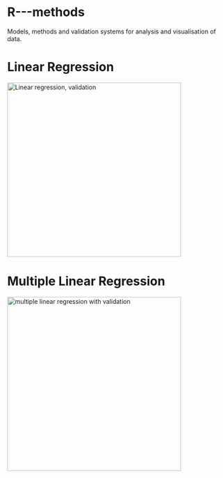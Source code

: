 # R---methods
 Models, methods and validation systems for analysis and visualisation of data. 

# Linear Regression

<img src="https://github.com/user-attachments/assets/4c12b00b-ebfb-4fa6-8fe0-b8b4299af670" alt="Linear regression, validation" width="400" />


# Multiple Linear Regression

<img src="https://github.com/user-attachments/assets/c83a55cd-b685-4792-ae51-1dc10df8cf37" alt="multiple linear regression with validation" width="400"/>
